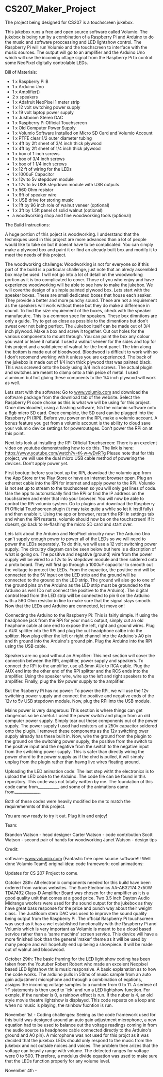 # CS207_Maker_Project

The project being designed for CS207 is a touchscreen jukebox.

This jukebox runs a free and open source software called Volumio. The jukebox is being run by a combination of a Raspberry Pi and Arduino to do the music and software proccessing and LED lightshow control. The Raspberry Pi will run Volumio and the touchscreen to interface with the music sources. The output will go to an amplifier and the Arduino Uno which will use the incoming oltage signal from the Raspberry Pi to control some NeoPixel digitally controlable LEDs.


Bill of Materials:
- 1 x Raspberry Pi B
- 1 x Arduino Uno
- 1 x Amplifier()
- 2 x speakers
- 1 x Adafruit NeoPixel 1 meter strip
- 1 x 12 volt switching power supply
- 1 x 19 volt laptop power supply
- 1 x Justboom Stereo DAC
- 1 x Raspberry Pi Official Touchscreen
- 1 x Old Computer Power Supply
- 1 x Volumio Software Installed on Micro SD Card and Volumio Account
- 1 x PTFE clear 1/2 outer diameter tubing
- 1 x 4ft by 2ft sheet of 3/4 inch thick plywood
- 1 x 4ft by 2ft sheet of 1/4 inch thick plywood
- 1 x box of 1 inch screws
- 1 x box of 3/4 inch screws
- 1 x box of 1 1/4 inch screws
- 1 x 12 ft of wiring for the LEDs
- 1 x 1000uF Capacitor
- 1 x 12v to 5v stepdown module
- 1 x 12v to 5v USB stepdown module with USB outputs
- 1 x 560 Ohm resistor
- 1 x 6ft of speaker wire
- 1 x USB drive for storing music
- 1 x 1ft by 96 inch role of walnut veneer (optional)
- 1 x 3ft by 1.5ft panel of solid walnut (optional)
- a woodworking shop and fine woodworking tools (optional)


The Build Instructions:

A huge portion of this poject is woodworking. I understand that the techniques used in this project are more advanced than a lot of people would like to take on but it doesnt have to be complicated. You can simply make a plywood box and paint it or find an already built box and modify it to meet the needs of this project.

The woodworking challenge:
Woodworking is not for everyone so if this part of the build is a particular challenge, just note that an alredy assembled box may be used. I will not go into a lot of detail on the woodworking portion as it is too complicated to cover. Those of you who enjoy and have experience woodworking will be able to see how to make the jukebox. We will coverthe design of a simple painted plywood box. Lets start with the speaker boxes. These are small dedicated boxes that house each seaker. They provide a better and more punchy sound. These are not a requirement as the speakers will work without these but they do make a difference in sound. To find the size requirement of the boxes, check with the speaker manufacutre. This is a common spec for speakers. These box dimntions are only a guide. Try to get as close as possible to the dimentions but don't sweat over not being perfect. The Jukebox itself can be made out of 3/4 inch plywood. Make a box and screw it together. Cut out holes for the various components to mount through. You can paint the box any colour you want or leave it natural. I used a walnut veneer for the sides and top for this project and a solid piece of walnut for the front panel. The trim along the bottom is made out of bloodwood. Bloodwood is difficult to work with so I don't recomend working wth it unless you are experienced. The back of the jukebox is made out of 1/4 inch thick plywood that was painted black. This was screwed onto the body using 3/4 inch screws. The actual plugin and switches are meant to clamp onto a thin peice of metal. I used aluminum but hot gluing these compnents to the 1/4 inch plywood will work as well. 

Lets start with the software:
Go to www.volumio.com and download the software package from the download tab of the website. Select the Raspberry Pi code choise as this is what we will be using for this project. Once downloaded, using a flashing software, fsh the volumio software onto a 8gb micro SD card. Once complete, the SD card can be plugged into the Raspberry Pi (RPi). Before you power on the RPi, make a volumio account. A bonus feature you get from a volumio account is the ability to cloud save your volumio device settings for poweroutages. Don't power the RPi on at this point.

Next lets look at installing the RPi Official Touchscreen:
There is an excelent video on youtube demonstrating how to do this. The link is here: https://www.youtube.com/watch?v=tK-w-wDvRTg
Please note that for this project, we will use the dual micro USB cable method of powering the devices. Don't apply power yet.

First bootup:
before you boot up the RPi, download the volumio app from the App Store or the Play Store or have an internet browser open. Plug an ethernet cable into the RPi for internet and apply power to the RPi. Volumio is not set up to stream to the touchscreen so you will only get lines of code. Use the app to automatically find the RPi or find the IP address on the touchscreen and enter that into your browser. You will now be able to control the RPi volumio system. Go to plugins and download the Raspberry Pi Official Touchscreen plugin (it may take quite a while so let it instll fully) and then enable it. Using the app or browser, restart the RPi in settings tab and when the RPi restarts, volumio should now be on the touchscreen! If it doesnt, go back to re-flashing the micro SD card and start over.

Lets talk about the Arduino and NeoPixel circuitry now:
The Arduino Uno can't supply enough power to power all of the LEDs so we will need to power the LEDs seperately. To do this, we will use a 12 volt switching power supply. The circuitry diagram can be seen below but here is a discription of what is going on. The positive and negative (ground) wire from the power supply will  be wired to a 12v to 5v stepdown module and then soldered onto a proto board. They will first go through a 1000uF capacitor to smooth out the voltage to protect the LEDs. From the capacitor, the positive end will be connected to the 5V input on the LED strip and the ground will be connected to the ground on the LED strip. The ground wil also go to one of the ground pins on the Arduino as the LED strip must be grounded to the Arduino as well (Do not connect the positive to the Arduino). The digital control lead from the LED strip will be connected to pin 6 on the Arduino with a 560 Ohm resistor in line to make sure that the signal stays smooth. Now that the LEDs and Arduino are connected, let move on!

Connecting the Arduino to the Raspberry Pi:
This is fairly simple. If using the headphone jack from the RPi for your music output, simply cut an old heaphone cable at one end to expose the left, right and ground wires. Plug a AUX splitter into the RPi and plug the cut headphone calbe into the splitter. Now plug either the left or right channel into the Arduino's A0 pin and th ground into the Arduino's ground pin. Plug the Arduino into the RPi using the USB cable.

Speakers are no good without an Amplifier:
This next section will cover the connectin between the RPi, amplifier, power supply and speakers. To connect the RPi to the amplifier, use a3.5mm AUx to RCA cable. Plug the AUX end into the other end of the RPi splitter and the RCS ends into the amplifier. Using the speaker wire, wire up the left and right speakers to the amplifier. Finally, plug the 19v power supply to the amplifier.

But the Rspberry Pi has no power:
To power the RPi, we will use the 12v switching power supply and connect the positive and negative ends of the 12v to 5v USB stepdown module. Now, plug the RPi into the USB module.

Mains power is very dangerous:
This section is where things can get dangerous so be careful. I used the power switch and plugin from an old computer power supply. Simply tear out these components out of the power supply. The power supply I used had resistors ad a 250v capacitor soldered onto the plugin. I removed these components as the 12v switching ower supply already has these built in. Now, wire the ground from the plugin to the ground on the switching power supply, the positive from the switch to the positive input and the negative from the switch to the negative input from the switching power supply. This is safer than directly wiring the power chord to the power supply as if the chrd is pulled, it will simply unplug from the plugin rather than havng live wires floating around.

Uploading the LED animation code:
The last step witht the electronics is to upload the LED code to the Arduino. The code file can be found in this repository. This code was not totally written by me. The foundation of this code came from___________ and some of the animations came from_____________.

Both of these codes were heavily modified be me to match the requirememnts of this project.

You are now ready to try it out. Plug it in and enjoy!

Team:

Brandon Watson - head designer
Carter Watson - code contribution
Scott Watson - second pair of hands for woodworking
Janet Watson - design tips

Credit:

software: www.volumio.com (Fantastic free open source software!!! Well done Volumio Team!)
original idea:
code framework:
cool animations:



Updates for CS 207 Project to come.

October 28th: All electronic components needed for this build have been ordered from various websites. The Sure Electronics AA-AB32174 2x50W TDA7492 Class-D Amplifier Board was chosen for the amplifier as it is a good quality unit that comes at a good price. Two 3.5 inch Dayton Audio Midrange woofers were used for the sound output for the jukebox as they have great bass response for the price and punch way about their weight class. The JustBoom stero DAC was used  to improve the sound quality being output from the Raspberry Pi. The official Raspberry Pi touchscreen was used as it has a wel established functionality with the Raspberry Pi and Volumio which is very important as Volumio is meant to be a cloud based service rather than a 'same machine' screen service. This device will have a more finished look than the general 'maker' theme as it will be used by many people and will hopefully end up being a showpiece. It will be made out of walnut and bloodwood.

October 29th: The basic framing for the LED light show coding has been taken from the Youtuber Robert Robert who made an excelent Neopixel based LED lightshow tht is music responsive. A basic explanation as to how the code works. The arduino pulls in 50ms of music sample from an auto gain adjustment microphone and through a combination of eqations, assigns the incoming voltage samples to a number from 0 to 11. A seriese of 'if' statements is then used to 'ick' and run a LED lightshow function. For exmple, if the number is 0, a rainbow effect is run. If the nuber is 4, an old style movie theatre lightshow is displayed. This code repeats on a loop and when no music is playing, the rainbow fucntion is run.

November 1st - Coding challenges:
Seeing as the code framework used for this build was designed around an auto gain adjustment microphone, a new equation had to be used to balance out the voltage readings coming in from the audio source (a headphone cable connected directly to the Arduino's ground and A0 pin). A microphone was not used for this projct as it was decided that the jukebox LEDs should only respond to the music from the jukebox and not outside noices and voices. The problem then arizes that the voltage can heavily range with volume. The detected ranges for voltage were 0 to 500. Therefore, a modulus divide equation was used to make sure that the LEDs function properly for any volume level.

November 4th - 
